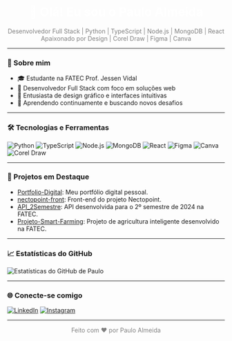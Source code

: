 <h1 align="center" style="color:white;">👋 Olá! Eu sou o Paulo Almeida</h1>

<p align="center" style="color:gray;">
Desenvolvedor Full Stack | Python | TypeScript | Node.js | MongoDB | React<br>
Apaixonado por Design | Corel Draw | Figma | Canva
</p>

---

### 🧠 Sobre mim

- 🎓 Estudante na FATEC Prof. Jessen Vidal
- 💼 Desenvolvedor Full Stack com foco em soluções web
- 🎨 Entusiasta de design gráfico e interfaces intuitivas
- 🌱 Aprendendo continuamente e buscando novos desafios

---

### 🛠️ Tecnologias e Ferramentas

![Python](https://img.shields.io/badge/-Python-000000?style=flat-square&logo=python&logoColor=white)
![TypeScript](https://img.shields.io/badge/-TypeScript-000000?style=flat-square&logo=typescript&logoColor=white)
![Node.js](https://img.shields.io/badge/-Node.js-000000?style=flat-square&logo=node.js&logoColor=white)
![MongoDB](https://img.shields.io/badge/-MongoDB-000000?style=flat-square&logo=mongodb&logoColor=white)
![React](https://img.shields.io/badge/-React-000000?style=flat-square&logo=react&logoColor=white)
![Figma](https://img.shields.io/badge/-Figma-000000?style=flat-square&logo=figma&logoColor=white)
![Canva](https://img.shields.io/badge/-Canva-000000?style=flat-square&logo=canva&logoColor=white)
![Corel Draw](https://img.shields.io/badge/-Corel%20Draw-000000?style=flat-square&logo=coreldraw&logoColor=white)

---

### 📌 Projetos em Destaque

- [Portfolio-Digital](https://github.com/pauloalmeida46/Portfolio-Digital): Meu portfólio digital pessoal.
- [nectopoint-front](https://github.com/Equipe-Skyfall/nectopoint-front): Front-end do projeto Nectopoint.
- [API_2Semestre](https://github.com/EquipeSkyfall/API_2Semestre): API desenvolvida para o 2º semestre de 2024 na FATEC.
- [Projeto-Smart-Farming](https://github.com/CyberScrums/Projeto-Smart-Farming): Projeto de agricultura inteligente desenvolvido na FATEC.

---

### 📈 Estatísticas do GitHub

![Estatísticas do GitHub de Paulo](https://github-readme-stats.vercel.app/api?username=pauloalmeida46&show_icons=true&theme=dark&hide_title=true)

---

### 🌐 Conecte-se comigo

[![LinkedIn](https://img.shields.io/badge/-LinkedIn-000000?style=flat-square&logo=linkedin&logoColor=white)](https://www.linkedin.com/in/paulo-almeida-3102452a7/)
[![Instagram](https://img.shields.io/badge/-Instagram-000000?style=flat-square&logo=instagram&logoColor=white)](https://www.instagram.com/_xande_420/)

---

<p align="center" style="color:gray;">Feito com ❤️ por Paulo Almeida</p>
